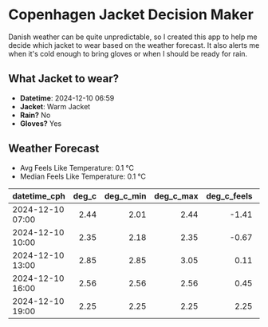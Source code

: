 
# Copenhagen Jacket Decision Maker

Danish weather can be quite unpredictable, so I created this app to help me decide which jacket to wear based on the weather forecast. 
It also alerts me when it's cold enough to bring gloves or when I should be ready for rain.

## What Jacket to wear?

- **Datetime**: 2024-12-10 06:59
- **Jacket**: Warm Jacket
- **Rain?** No
- **Gloves?** Yes

## Weather Forecast
- Avg Feels Like Temperature: 0.1 °C
- Median Feels Like Temperature: 0.1 °C

| datetime_cph     |   deg_c |   deg_c_min |   deg_c_max |   deg_c_feels | weather   | wind   | rain   |
|:-----------------|--------:|------------:|------------:|--------------:|:----------|:-------|:-------|
| 2024-12-10 07:00 |    2.44 |        2.01 |        2.44 |         -1.41 | Clouds    | Low    | None   |
| 2024-12-10 10:00 |    2.35 |        2.18 |        2.35 |         -0.67 | Clouds    | Low    | None   |
| 2024-12-10 13:00 |    2.85 |        2.85 |        3.05 |          0.11 | Clouds    | Low    | None   |
| 2024-12-10 16:00 |    2.56 |        2.56 |        2.56 |          0.45 | Clouds    | Low    | None   |
| 2024-12-10 19:00 |    2.25 |        2.25 |        2.25 |          2.25 | Clouds    | Low    | None   |
        